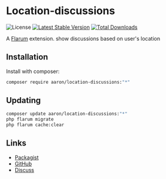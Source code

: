 # Location-discussions

![License](https://img.shields.io/badge/license-MIT-blue.svg) [![Latest Stable Version](https://img.shields.io/packagist/v/aaron/location-discussions.svg)](https://packagist.org/packages/aaron/location-discussions) [![Total Downloads](https://img.shields.io/packagist/dt/aaron/location-discussions.svg)](https://packagist.org/packages/aaron/location-discussions)

A [Flarum](http://flarum.org) extension. show discussions based on user&#39;s location

## Installation

Install with composer:

```sh
composer require aaron/location-discussions:"*"
```

## Updating

```sh
composer update aaron/location-discussions:"*"
php flarum migrate
php flarum cache:clear
```

## Links

- [Packagist](https://packagist.org/packages/aaron/location-discussions)
- [GitHub](https://github.com/aaron/location-discussions)
- [Discuss](https://discuss.flarum.org/d/PUT_DISCUSS_SLUG_HERE)
